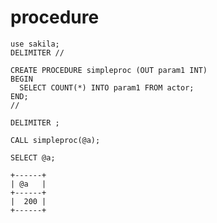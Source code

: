 # procedure 

```
use sakila;
DELIMITER //
```

```
CREATE PROCEDURE simpleproc (OUT param1 INT)
BEGIN
  SELECT COUNT(*) INTO param1 FROM actor;
END;
//
```

```
DELIMITER ;
```

```
CALL simpleproc(@a);
```

```
SELECT @a;
```

```
+------+
| @a   |
+------+
|  200 |
+------+
```
